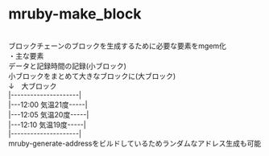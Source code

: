 # mruby-make_block
<br>ブロックチェーンのブロックを生成するために必要な要素をmgem化</br>
・主な要素  
データと記録時間の記録(小ブロック)  
小ブロックをまとめて大きなブロックに(大ブロック)  
↓　大ブロック  
|---------------------|  
|---12:00 気温21度-----|  
|---12:05 気温20度-----|  
|---12:10 気温19度-----|  
|---------------------|  
mruby-generate-addressをビルドしているためランダムなアドレス生成も可能  
